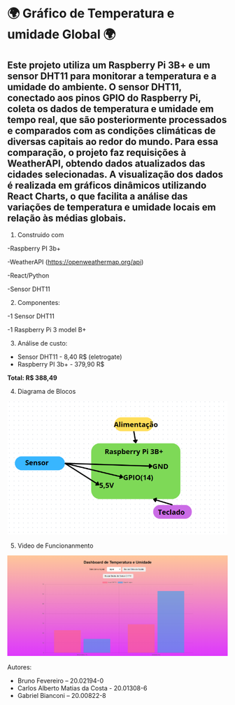 # 🌍 Gráfico de Temperatura e umidade Global 🌍
Este projeto utiliza um Raspberry Pi 3B+ e um sensor DHT11 para monitorar a temperatura e a umidade do ambiente. O sensor DHT11, conectado aos pinos GPIO do Raspberry Pi, coleta os dados de temperatura e umidade em tempo real, que são posteriormente processados e comparados com as condições climáticas de diversas capitais ao redor do mundo. Para essa comparação, o projeto faz requisições à WeatherAPI, obtendo dados atualizados das cidades selecionadas. A visualização dos dados é realizada em gráficos dinâmicos utilizando React Charts, o que facilita a análise das variações de temperatura e umidade locais em relação às médias globais.
-

1. Construido com

-Raspberry PI 3b+

-WeatherAPI (https://openweathermap.org/api)

-React/Python

-Sensor DHT11

2. Componentes:
   
-1 Sensor DHT11

-1 Raspberry Pi 3 model B+


3. Análise de custo:
- Sensor DHT11 - 8,40 R$ (eletrogate)
- Raspberry PI 3b+ - 379,90 R$


**Total: R$ 388,49**

4. Diagrama de Blocos

![Diagram de Blocos](https://github.com/GabrielBianconiconi/t3_trabalho_micro/blob/main/blocos.png)
   
5. Video de Funcionanmento

[![Assista ao vídeo](https://github.com/GabrielBianconiconi/t3_trabalho_micro/blob/main/foto.png)](https://drive.google.com/file/d/1qWj3M3hBXsBBR6lxDjXcTk5f31Z-YBw6/view?usp=sharing)

   

Autores:
- Bruno Fevereiro – 20.02194-0
- Carlos Alberto Matias da Costa  - 20.01308-6
- Gabriel Bianconi – 20.00822-8
